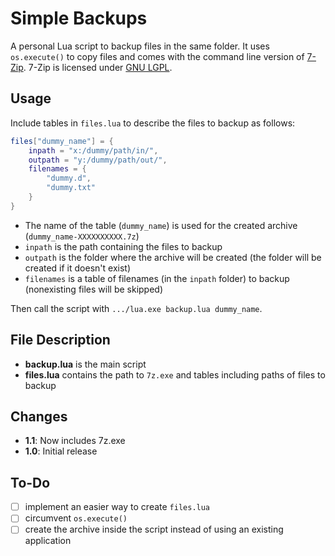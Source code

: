 # Simple Backups
A personal Lua script to backup files in the same folder. It uses `os.execute()` to copy files and comes with the command line version of [7-Zip](http://www.7-zip.org/). 7-Zip is licensed under [GNU LGPL](http://www.gnu.org/).

## Usage
Include tables in `files.lua` to describe the files to backup as follows:

```lua
files["dummy_name"] = {
	inpath = "x:/dummy/path/in/",
	outpath = "y:/dummy/path/out/",
	filenames = {
		"dummy.d",
		"dummy.txt"
	}
}
```

- The name of the table (`dummy_name`) is used for the created archive (`dummy_name-XXXXXXXXXX.7z`)
- `inpath` is the path containing the files to backup
- `outpath` is the folder where the archive will be created (the folder will be created if it doesn't exist)
- `filenames` is a table of filenames (in the `inpath` folder) to backup (nonexisting files will be skipped)

Then call the script with `.../lua.exe backup.lua dummy_name`.

## File Description
- **backup.lua** is the main script
- **files.lua** contains the path to `7z.exe` and tables including paths of files to backup

## Changes
- **1.1**: Now includes 7z.exe
- **1.0**: Initial release

## To-Do
- [ ] implement an easier way to create `files.lua`
- [ ] circumvent `os.execute()`
- [ ] create the archive inside the script instead of using an existing application